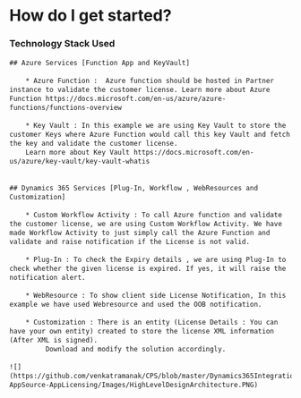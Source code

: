 How do I get started?
===

### Technology Stack Used

	## Azure Services [Function App and KeyVault]

		* Azure Function :  Azure function should be hosted in Partner instance to validate the customer license. Learn more about Azure Function https://docs.microsoft.com/en-us/azure/azure-functions/functions-overview
		
		* Key Vault : In this example we are using Key Vault to store the customer Keys where Azure Function would call this key Vault and fetch the key and validate the customer license.
		Learn more about Key Vault https://docs.microsoft.com/en-us/azure/key-vault/key-vault-whatis

	
	## Dynamics 365 Services [Plug-In, Workflow , WebResources and Customization]
	
		* Custom Workflow Activity : To call Azure function and validate the customer license, we are using Custom Workflow Activity. We have made Workflow Activity to just simply call the Azure Function and validate and raise notification if the License is not valid. 
		
		* Plug-In : To check the Expiry details , we are using Plug-In to check whether the given license is expired. If yes, it will raise the notification alert.
		
		* WebResource : To show client side License Notification, In this example we have used Webresource and used the OOB notification.
		
		* Customization : There is an entity (License Details : You can have your own entity) created to store the license XML information (After XML is signed).
			 Download and modify the solution accordingly.			 

	![](https://github.com/venkatramanak/CPS/blob/master/Dynamics365Integrations/CSharp/Dynamics365-AppSource-AppLicensing/Images/HighLevelDesignArchitecture.PNG)